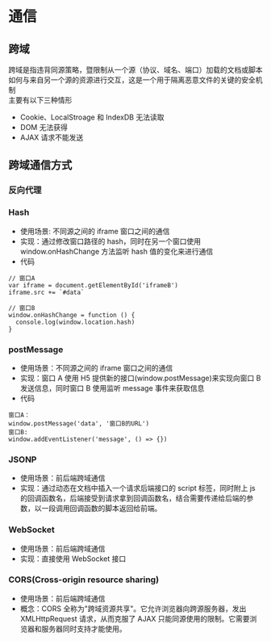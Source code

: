 # 通信

## 跨域

跨域是指违背同源策略，暨限制从一个源（协议、域名、端口）加载的文档或脚本如何与来自另一个源的资源进行交互，这是一个用于隔离恶意文件的关键的安全机制  
主要有以下三种情形

- Cookie、LocalStroage 和 IndexDB 无法读取
- DOM 无法获得
- AJAX 请求不能发送

## 跨域通信方式

### 反向代理

### Hash

- 使用场景: 不同源之间的 iframe 窗口之间的通信
- 实现：通过修改窗口路径的 hash，同时在另一个窗口使用 window.onHashChange 方法监听 hash 值的变化来进行通信
- 代码

```[js]
// 窗口A
var iframe = document.getElementById('iframeB')
iframe.src += `#data`

// 窗口B
window.onHashChange = function () {
  console.log(window.location.hash)
}
```

### postMessage

- 使用场景：不同源之间的 iframe 窗口之间的通信
- 实现：窗口 A 使用 H5 提供新的接口(window.postMessage)来实现向窗口 B 发送信息，同时窗口 B 使用监听 message 事件来获取信息
- 代码

```[js]
窗口A：
window.postMessage('data', '窗口B的URL')
窗口B:
window.addEventListener('message', () => {})
```

### JSONP

- 使用场景：前后端跨域通信
- 实现：通过动态在文档中插入一个请求后端接口的 script 标签，同时附上 js 的回调函数名，后端接受到请求拿到回调函数名，结合需要传递给后端的参数，以一段调用回调函数的脚本返回给前端。

### WebSocket

- 使用场景：前后端跨域通信
- 实现：直接使用 WebSocket 接口

### CORS(Cross-origin resource sharing)

- 使用场景：前后端跨域通信
- 概念：CORS 全称为"跨域资源共享"。它允许浏览器向跨源服务器，发出 XMLHttpRequest 请求，从而克服了 AJAX 只能同源使用的限制。它需要浏览器和服务器同时支持才能使用。
